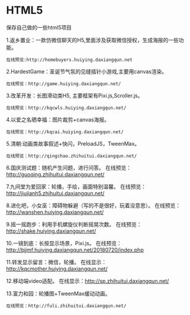 # HTML5
保存自己做的一些html5项目

1.返乡置业：一款仿微信聊天的H5,里面涉及获取微信授权，生成海报的一些功能。

	在线预览:http://homebuyers.huiying.daxiangqun.net

2.HardestGame：圣诞节气氛的见缝插针小游戏,主要用canvas渲染。

	在线预览：http://game.huiying.daxiangqun.net/

3.改革开发：长图滑动类H5, 主要框架有Pixi.js,Scroller.js。

	在线预览：http://kqcwls.huiying.daxiangqun.net/

4.以爱之名晒幸福：图片裁剪+canvas海报。

	在线预览：http://kqcai.huiying.daxiangqun.net/

5.清朝:动画类故事叙述+快闪，PreloadJS，TweenMax。

	在线预览：http://qingchao.zhihuitui.daxiangqun.net/

6.国庆测试题：随机产生问题，进行问答。
	在线预览：http://guoqing.zhihuitui.daxiangqun.net/

7.九间堂为爱回家：轮播，手绘，画面特别温馨。
	在线预览：http://jiujianh5.zhihuitui.daxiangqun.net/

8.进化吧，小女巫：障碍物躲避（写的不是很好，玩着没意思）。
	在线预览：http://wanshen.huiying.daxiangqun.net/

9.摇一摇跑步：利用手机螺旋仪判断摇晃次数。
	在线预览：http://shake.huiying.daxiangqun.net/

10.一镜到底：长按显示场景，Pixi.js。
	在线预览：http://bjjmf.huiying.daxiangqun.net/20180720/index.php

11.转发显示留言：微信，轮播。
	在线显示：http://kqcmother.huiying.daxiangqun.net/

12.移动端video适配。
	在线显示：http://sp.zhihuitui.daxiangqun.net/

13.富力和园：轮播图+TweenMax缓动动画。

	在线预览：http://fuli.zhihuitui.daxiangqun.net/